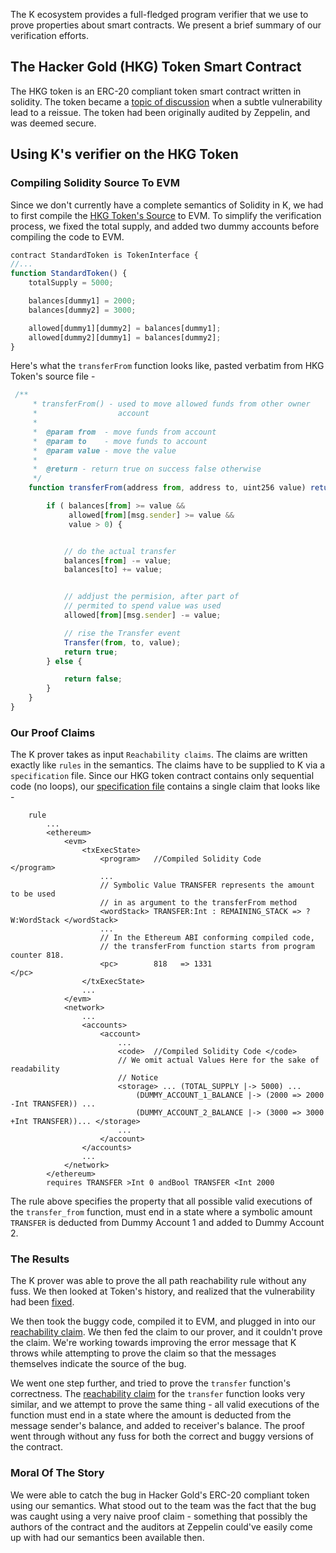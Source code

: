 The K ecosystem provides a full-fledged program verifier that we use to prove properties about smart contracts.
We present a brief summary of our verification efforts.

The Hacker Gold (HKG) Token Smart Contract
------------------------------------------

The HKG token is an ERC-20 compliant token smart contract written in solidity.
The token became a [topic of discussion](https://www.ethnews.com/ethercamps-hkg-token-has-a-bug-and-needs-to-be-reissued)
when a subtle vulnerability lead to a reissue. The token had been originally
audited by Zeppelin, and was deemed secure.

## Using K's verifier on the HKG Token

### Compiling Solidity Source To EVM

Since we don't currently have a complete semantics of
Solidity in K, we had to first compile the [HKG Token's Source](https://github.com/ether-camp/virtual-accelerator/blob/master/contracts/StandardToken.sol)
to EVM. To simplify the verification process, we fixed the total supply, and added two dummy accounts before compiling the code to EVM.
```javascript
contract StandardToken is TokenInterface {
//...
function StandardToken() {
    totalSupply = 5000;

    balances[dummy1] = 2000;
    balances[dummy2] = 3000;

    allowed[dummy1][dummy2] = balances[dummy1];
    allowed[dummy2][dummy1] = balances[dummy2];
}

```
Here's what the `transferFrom` function looks like, pasted verbatim from HKG Token's source file -
```javascript
 /**
     * transferFrom() - used to move allowed funds from other owner
     *                  account
     *
     *  @param from  - move funds from account
     *  @param to    - move funds to account
     *  @param value - move the value
     *
     *  @return - return true on success false otherwise
     */
    function transferFrom(address from, address to, uint256 value) returns (bool success) {

        if ( balances[from] >= value &&
             allowed[from][msg.sender] >= value &&
             value > 0) {


            // do the actual transfer
            balances[from] -= value;
            balances[to] += value;


            // addjust the permision, after part of
            // permited to spend value was used
            allowed[from][msg.sender] -= value;

            // rise the Transfer event
            Transfer(from, to, value);
            return true;
        } else {

            return false;
        }
    }
}
```

### Our Proof Claims

The K prover takes as input `Reachability claims`. The claims
are written exactly like `rules` in the semantics. The claims
have to be supplied to K via a `specification` file. Since our
HKG token contract contains only sequential code (no loops), our
[specification file](token-correct-transfer-from-spec.k) contains a
single claim that looks like -

```
    rule
        ...
        <ethereum>
            <evm>
                <txExecState>
                    <program>   //Compiled Solidity Code                       </program>
                    ...
                    // Symbolic Value TRANSFER represents the amount to be used
                    // in as argument to the transferFrom method
                    <wordStack> TRANSFER:Int : REMAINING_STACK => ?W:WordStack </wordStack>
                    ...
                    // In the Ethereum ABI conforming compiled code,
                    // the transferFrom function starts from program counter 818.
                    <pc>        818   => 1331                                  </pc>
                </txExecState>
                ...
            </evm>
            <network>
                ...
                <accounts>
                    <account>
                        ...
                        <code>  //Compiled Solidity Code </code>
                        // We omit actual Values Here for the sake of readability
                        // Notice
                        <storage> ... (TOTAL_SUPPLY |-> 5000) ...
                            (DUMMY_ACCOUNT_1_BALANCE |-> (2000 => 2000 -Int TRANSFER)) ...
                            (DUMMY_ACCOUNT_2_BALANCE |-> (3000 => 3000 +Int TRANSFER))... </storage>
                        ...
                    </account>
                </accounts>
                ...
            </network>
        </ethereum>
        requires TRANSFER >Int 0 andBool TRANSFER <Int 2000
```

The rule above specifies the property that all possible valid executions of the `transfer_from` function, must end
in a state where a symbolic amount `TRANSFER` is deducted from Dummy Account 1 and added to Dummy Account 2.


### The Results
The K prover was able to prove the all path reachability rule without any fuss. We then looked at Token's history,
and realized that the vulnerability had been [fixed](https://github.com/ether-camp/virtual-accelerator/commit/78920651dff0ac0e13101e17842e54f73ee46633).

We then took the buggy code, compiled it to EVM, and plugged in into our [reachability claim](token-buggy-spec.k).
We then fed the claim to our prover, and it couldn't prove the claim. We're working towards
improving the error message that K throws while attempting to prove the claim so that
the messages themselves indicate the source of the bug.

We went one step further, and tried to prove the `transfer` function's correctness. The [reachability claim](token-correct-transfer-spec.k)
for the `transfer` function looks very similar, and we attempt to prove the same thing - all valid executions
of the function must end in a state where the amount is deducted from the message sender's balance, and added to
receiver's balance. The proof went through without any fuss for both the correct and buggy versions of the contract.

### Moral Of The Story
We were able to catch the bug in Hacker Gold's ERC-20 compliant token using our semantics. What stood out to the
team was the fact that the bug was caught using a very naive proof claim - something that possibly the authors of the
contract and the auditors at Zeppelin could've easily come up with had our semantics been available then.
